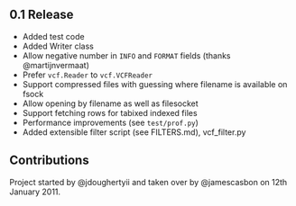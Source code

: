 0.1 Release
-----------

* Added test code
* Added Writer class
* Allow negative number in ``INFO`` and ``FORMAT`` fields (thanks @martijnvermaat)
* Prefer ``vcf.Reader`` to ``vcf.VCFReader``
* Support compressed files with guessing where filename is available on fsock
* Allow opening by filename as well as filesocket
* Support fetching rows for tabixed indexed files
* Performance improvements (see ``test/prof.py``)
* Added extensible filter script (see FILTERS.md), vcf_filter.py 

Contributions
-------------

Project started by @jdoughertyii and taken over by @jamescasbon on 12th January 2011.

